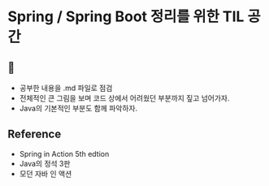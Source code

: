 # Spring / Spring Boot 정리를 위한 TIL 공간

## 📌
- 공부한 내용을 .md 파일로 점검
- 전체적인 큰 그림을 보며 코드 상에서 어려웠던 부분까지 짚고 넘어가자.
- Java의 기본적인 부분도 함께 파악하자.

## Reference
- Spring in Action 5th edtion
- Java의 정석 3판
- 모던 자바 인 액션